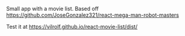 Small app with a movie list. Based off https://github.com/JoseGonzalez321/react-mega-man-robot-masters

Test it at https://vilrolf.github.io/react-movie-list/dist/
